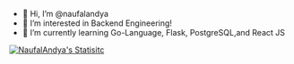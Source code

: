 - 👋 Hi, I’m @naufalandya
- 👀 I’m interested in Backend Engineering!
- 🌱 I’m currently learning Go-Language, Flask, PostgreSQL,and React JS
  
<!---
naufalandya/naufalandya is a ✨ special ✨ repository because its `README.md` (this file) appears on your GitHub profile.
You can click the Preview link to take a look at your changes.
--->


[![NaufalAndya's Statisitc](https://github-readme-stats.vercel.app/api?username=naufalandya&show_icons=true&theme=dark#gh-dark-mode-only)](https://github.com/naufalandya/github-readme-stats#gh-dark-mode-only)

